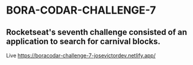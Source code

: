 # BORA-CODAR-CHALLENGE-7

## Rocketseat's seventh challenge consisted of an application to search for carnival blocks.

Live https://boracodar-challenge-7-josevictordev.netlify.app/
